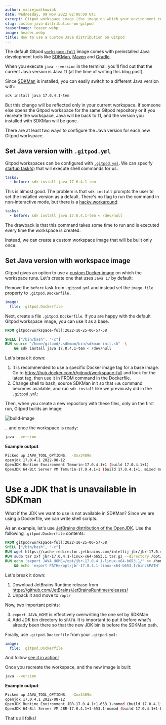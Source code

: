 ```yaml
---
author: maciejwalkowiak
date: Wednesday, 09 Nov 2022 02:00:00 UTC
excerpt: Gitpod workspace image (the image on which your environment runs) comes with preinstalled Java development tools like SDKMan,and Gradle. There are at least two ways how you can to configure Java version for each new Gitpod workspace.
slug: custom-java-distribution-on-gitpod
teaserImage: teaser.webp
image: header.webp
title: How to use a custom Java distribution on Gitpod
---
```


<script context="module">
  export const prerender = true;
</script>

The default Gitpod [`workspace-full`](https://www.gitpod.io/docs/configure/workspaces/workspace-image) image comes with preinstalled Java development tools like [SDKMan](https://sdkman.io/), [Maven](https://maven.apache.org/) and [Gradle](https://gradle.org/).

When you execute `java --version` in the terminal, you'll find out that the current Java version is Java 11 (at the time of writing this blog post).

Since [SDKMan](https://sdkman.io/) is installed, you can easily switch to a different Java version with:

```bash
sdk install java 17.0.4.1-tem
```

But this change will be reflected only in your current workspace. If someone else opens the Gitpod workspace for the same Gitpod repository or if you recreate the workspace, Java will be back to 11, and the version you installed with SDKMan will be gone.

There are at least two ways to configure the Java version for each new Gitpod workspace.

## Set Java version with `.gitpod.yml`

Gitpod workspaces can be configured with [`.gitpod.yml`](https://www.gitpod.io/docs/configure/workspaces). We can specify [startup task(s)](https://www.gitpod.io/docs/configure/workspaces/tasks) that will execute shell commands for us:

```yml
tasks:
  - before: sdk install java 17.0.4.1-tem
```

This is almost good. The problem is that `sdk install` prompts the user to set the installed version as a default. There's no flag to run the command in non-interactive mode, but there is a [hacky workaround](https://github.com/sdkman/sdkman-cli/issues/101#issuecomment-155938383):

```yml
tasks:
  - before: sdk install java 17.0.4.1-tem < /dev/null
```

The drawback is that this command takes some time to run and is executed every time the workspace is created.

Instead, we can create a custom workspace image that will be built only once.

## Set Java version with workspace image

Gitpod gives an option to use a [custom Docker image](https://www.gitpod.io/docs/configure/workspaces/workspace-image) on which the workspace runs. Let's create one that uses `Java 17` by default:

Remove the `before` task from `.gitpod.yml` and instead set the `image.file` property to `.gitpod.Dockerfile.`

```yml
image:
  file: .gitpod.Dockerfile
```

Next, create a file `.gitpod.Dockerfile`. If you are happy with the default Gitpod workspace image, you can use it as a base.

```dockerfile
FROM gitpod/workspace-full:2022-10-25-06-57-58

SHELL ["/bin/bash", "-c"]
RUN source "/home/gitpod/.sdkman/bin/sdkman-init.sh"  \
    && sdk install java 17.0.4.1-tem < /dev/null
```

Let's break it down:

1. It is recommended to use a specific Docker image tag for a base image. Go to https://hub.docker.com/r/gitpod/workspace-full and look for the latest tag, then use it in FROM command in the Dockerfile.
2. Change shell to bash, source SDKMan init so that `sdk` command becomes available, and run `sdk install` like we previously did in the `.gitpod.yml`:

Then, when you create a new repository with these files, only on the first run, Gitpod builds an image:

![build-image](../../../../static/images/guides/custom-java-distribution-on-gitpod/build-image.png)

.. and once the workspace is ready:

```bash
java --version
```

**Example output**:

```bash
Picked up JAVA_TOOL_OPTIONS:  -Xmx3489m
openjdk 17.0.4.1 2022-08-12
OpenJDK Runtime Environment Temurin-17.0.4.1+1 (build 17.0.4.1+1)
OpenJDK 64-Bit Server VM Temurin-17.0.4.1+1 (build 17.0.4.1+1, mixed mode, sharing)
```

# Use a JDK that is unavailable in SDKman

What if the JDK we want to use is not available in SDKMan? Since we are using a Dockerfile, we can write shell scripts.

As an example, let's use [JetBrains distribution of the OpenJDK](https://github.com/JetBrains/JetBrainsRuntime).
Use the following `.gitpod.Dockerfile` contents:

```dockerfile
FROM gitpod/workspace-full:2022-10-25-06-57-58
SHELL ["/bin/bash", "-c"]
RUN wget https://cache-redirector.jetbrains.com/intellij-jbr/jbr-17.0.4.1-linux-x64-b653.1.tar.gz
RUN sudo tar zxf jbr-17.0.4.1-linux-x64-b653.1.tar.gz --directory /opt/
RUN echo 'export JAVA_HOME=/opt/jbr-17.0.4.1-linux-x64-b653.1/' >> /home/gitpod/.bashrc \
    && echo 'export PATH=/opt/jbr-17.0.4.1-linux-x64-b653.1/bin:$PATH' >> /home/gitpod/.bashrc
```

Let's break it down:

1. Download JetBrains Runtime release from https://github.com/JetBrains/JetBrainsRuntime/releases/
2. Unpack it and move to `/opt/`

Now, two important points:

3. `export JAVA_HOME` is effectively overwriting the one set by SDKMan
4. Add JDK bin directory to `$PATH`. It is important to put it before what's already been there so that the new JDK bin is before the SDKMan path.

Finally, use `.gitpod.Dockerfile` from your `.gitpod.yml`:

```yml
image:
  file: .gitpod.Dockerfile
```

And follow [see it in action!](https://www.gitpod.io/docs/configure/workspaces#see-it-in-action)

Once you recreate the workspace, and the new image is built:

```bash
java --version
```

**Example output**:

```bash
Picked up JAVA_TOOL_OPTIONS:  -Xmx3489m
openjdk 17.0.4.1 2022-08-12
OpenJDK Runtime Environment JBR-17.0.4.1+1-653.1-nomod (build 17.0.4.1+1-b653.1)
OpenJDK 64-Bit Server VM JBR-17.0.4.1+1-653.1-nomod (build 17.0.4.1+1-b653.1, mixed mode)
```

That's all folks!
